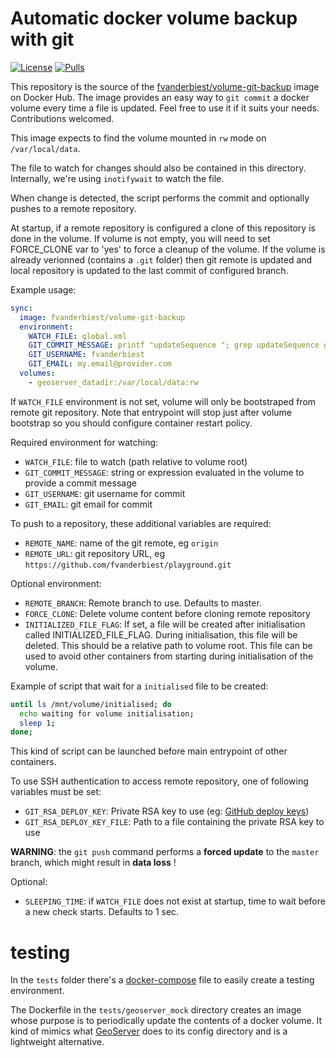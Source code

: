# Automatic docker volume backup with git

[![License](https://img.shields.io/dub/l/vibe-d.svg)](LICENSE)
[![Pulls](https://img.shields.io/docker/pulls/fvanderbiest/volume-git-backup.svg)](https://hub.docker.com/r/fvanderbiest/volume-git-backup/)

This repository is the source of the [fvanderbiest/volume-git-backup](https://hub.docker.com/r/fvanderbiest/volume-git-backup/) image on Docker Hub.
The image provides an easy way to `git commit` a docker volume every time a file is updated.
Feel free to use it if it suits your needs. Contributions welcomed.

This image expects to find the volume mounted in `rw` mode on `/var/local/data`.

The file to watch for changes should also be contained in this directory.
Internally, we're using `inotifywait` to watch the file.

When change is detected, the script performs the commit and optionally pushes to a remote repository.

At startup, if a remote repository is configured a clone of this repository is
done in the volume. If volume is not empty, you will need to set FORCE_CLONE var
to 'yes' to force a cleanup of the volume. If the volume is already verionned
(contains a `.git` folder) then git remote is updated and local repository is updated
to the last commit of configured branch.

Example usage:
```yaml
sync:
  image: fvanderbiest/volume-git-backup
  environment:
    WATCH_FILE: global.xml
    GIT_COMMIT_MESSAGE: printf "updateSequence "; grep updateSequence global.xml|sed -e 's#.*ce>\(.*\)</up.*#\1#'
    GIT_USERNAME: fvanderbiest
    GIT_EMAIL: my.email@provider.com
  volumes:
    - geoserver_datadir:/var/local/data:rw
```
If `WATCH_FILE` environment is not set, volume will only be bootstraped from
remote git repository. Note that entrypoint will stop just after volume
bootstrap so you should configure container restart policy.

Required environment for watching:
 * `WATCH_FILE`: file to watch (path relative to volume root)
 * `GIT_COMMIT_MESSAGE`: string or expression evaluated in the volume to provide a commit message
 * `GIT_USERNAME`: git username for commit
 * `GIT_EMAIL`: git email for commit

To push to a repository, these additional variables are required:
 * `REMOTE_NAME`: name of the git remote, eg `origin`
 * `REMOTE_URL`: git repository URL, eg `https://github.com/fvanderbiest/playground.git`

Optional environment:
 * `REMOTE_BRANCH`: Remote branch to use. Defaults to master.
 * `FORCE_CLONE`: Delete volume content before cloning remote repository
 * `INITIALIZED_FILE_FLAG`: If set, a file will be created after initialisation
   called INITIALIZED_FILE_FLAG. During initialisation, this file will be
   deleted. This should be a relative path to volume root. This file can be used
   to avoid other containers from starting during initialisation of the volume.

Example of script that wait for a `initialised` file to be created:
```bash
until ls /mnt/volume/initialised; do
  echo waiting for volume initialisation;
  sleep 1;
done;
```
This kind of script can be launched before main entrypoint of other
containers.

To use SSH authentication to access remote repository, one of following
variables must be set:
 * `GIT_RSA_DEPLOY_KEY`: Private RSA key to use (eg: [GitHub deploy keys](https://developer.github.com/guides/managing-deploy-keys/))
 * `GIT_RSA_DEPLOY_KEY_FILE`: Path to a file containing the private RSA key to use


**WARNING**: the `git push` command performs a **forced update** to the `master` branch, which might result in **data loss** !

Optional:
 * `SLEEPING_TIME`: if `WATCH_FILE` does not exist at startup, time to wait before a new check starts. Defaults to 1 sec.


# testing

In the `tests` folder there's a [docker-compose](tests/docker-compose.yml) file to easily create a testing environment.

The Dockerfile in the `tests/geoserver_mock` directory creates an image whose purpose is to periodically update the contents of a docker volume.
It kind of mimics what [GeoServer](http://geoserver.org/) does to its config directory and is a lightweight alternative.
